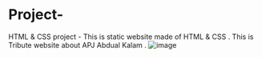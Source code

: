 # Project-
HTML &amp; CSS project - This is static website made of HTML & CSS . This is Tribute website about APJ Abdual Kalam .
![image](https://github.com/danish-1999/Project-/assets/78967177/575d3fcd-8c37-409c-8e51-15ada79875cf)

